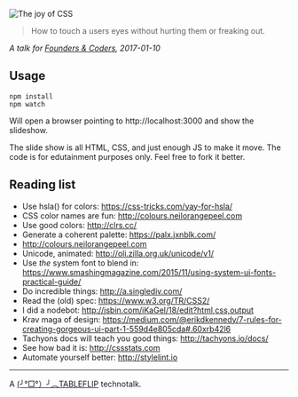 ![The joy of CSS](https://cloud.githubusercontent.com/assets/58871/21826794/d4af0a36-d780-11e6-8264-9e210e3474c5.png)

> How to touch a users eyes without hurting them or freaking out.

_A talk for [Founders & Coders], 2017-01-10_

## Usage

```
npm install
npm watch
```

Will open a browser pointing to http://localhost:3000 and show the slideshow.

The slide show is all HTML, CSS, and just enough JS to make it move. 
The code is for edutainment purposes only. Feel free to fork it better.

## Reading list

- Use hsla() for colors: https://css-tricks.com/yay-for-hsla/
- CSS color names are fun: http://colours.neilorangepeel.com
- Use good colors: http://clrs.cc/
- Generate a coherent palette: https://palx.jxnblk.com/
- http://colours.neilorangepeel.com
- Unicode, animated: http://oli.zilla.org.uk/unicode/v1/
- Use _the_ system font to blend in: https://www.smashingmagazine.com/2015/11/using-system-ui-fonts-practical-guide/
- Do incredible things: http://a.singlediv.com/
- Read the (old) spec: https://www.w3.org/TR/CSS2/
- I did a nodebot: http://jsbin.com/iKaGel/18/edit?html,css,output
- Krav maga of design: https://medium.com/@erikdkennedy/7-rules-for-creating-gorgeous-ui-part-1-559d4e805cda#.60xrb42l6
- Tachyons docs will teach you good things: http://tachyons.io/docs/
- See how bad it is: http://cssstats.com 
- Automate yourself better: http://stylelint.io

[Founders & Coders]: http://www.foundersandcoders.com/

---

A [(╯°□°）╯︵TABLEFLIP](https://tableflip.io) technotalk.
